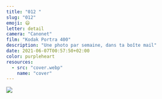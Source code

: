 ```yaml
---
title: "012 "
slug: "012"
emoji: 😃
letter: detail
camera: "Canonet"
film: "Kodak Portra 400"
description: "Une photo par semaine, dans ta boîte mail"
date: 2021-06-07T00:57:50+02:00
color: purpleheart
resources:
  - src: "cover.webp"
    name: "cover"
---
```

![](cover)
